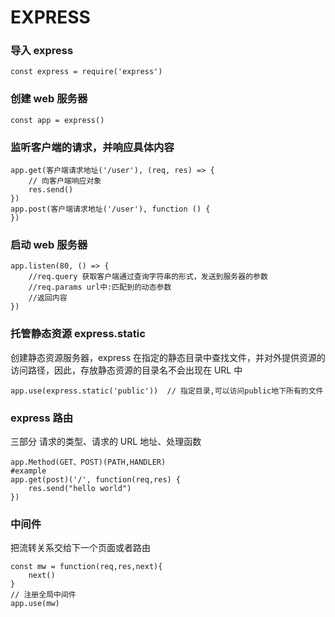 # EXPRESS

### 导入 express

```
const express = require('express')
```

### 创建 web 服务器

```
const app = express()
```

### 监听客户端的请求，并响应具体内容

```
app.get(客户端请求地址('/user'), (req, res) => {
    // 向客户端响应对象
    res.send()
})
app.post(客户端请求地址('/user'), function () {
})

```

### 启动 web 服务器

```
app.listen(80, () => {
    //req.query 获取客户端通过查询字符串的形式，发送到服务器的参数
    //req.params url中:匹配到的动态参数
    //返回内容
})
```

### 托管静态资源 express.static

创建静态资源服务器，express 在指定的静态目录中查找文件，并对外提供资源的访问路径，因此，存放静态资源的目录名不会出现在 URL 中

```
app.use(express.static('public'))  // 指定目录,可以访问public地下所有的文件
```

### express 路由

三部分 请求的类型、请求的 URL 地址、处理函数

```
app.Method(GET、POST)(PATH,HANDLER)
#example
app.get(post)('/', function(req,res) {
    res.send("hello world")
})
```

### 中间件
把流转关系交给下一个页面或者路由

```
const mw = function(req,res,next){
    next()
}
// 注册全局中间件
app.use(mw)
```
